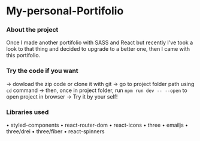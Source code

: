 # My-personal-Portifolio

### About the project
Once I made another portifolio with SASS and React but recently I've took a look to that thing and decided to upgrade to a better one, then I came with this portifolio.

### Try the code if you want
→ dowload the zip code or clone it with git
→ go to project folder path using `cd` command
→ then, once in project folder, run `npm run dev -- --open` to open project in browser
→ Try it by your self!

### Libraries used
• styled-components
• react-router-dom
• react-icons
• three
• emailjs
• three/drei
• three/fiber
• react-spinners

